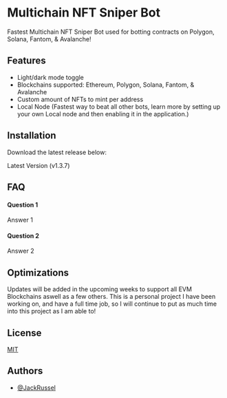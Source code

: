 
# Multichain NFT Sniper Bot

Fastest Multichain NFT Sniper Bot used for botting contracts on Polygon, Solana, Fantom, &amp; Avalanche!




## Features

- Light/dark mode toggle
- Blockchains supported: Ethereum, Polygon, Solana, Fantom, & Avalanche
- Custom amount of NFTs to mint per address
- Local Node (Fastest way to beat all other bots, learn more by setting up your own Local node and then enabling it in the application.)




## Installation

Download the latest release below:

Latest Version (v1.3.7)
## FAQ

#### Question 1

Answer 1

#### Question 2

Answer 2


## Optimizations

Updates will be added in the upcoming weeks to support all EVM Blockchains aswell as a few others. This is a personal project I have been working on, and have a full time job, so I will continue to put as much time into this project as I am able to!


## License

[MIT](https://choosealicense.com/licenses/mit/)


## Authors

- [@JackRussel](https://www.github.com/JackRussel77)

